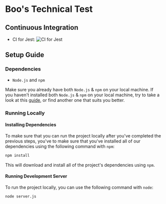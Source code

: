 # Boo's Technical Test

## Continuous Integration

- CI for Jest:
![CI for Jest](https://github.com/muhammad-zakir/technical-test-boo/actions/workflows/test.yml/badge.svg)

## Setup Guide

### Dependencies

- `Node.js` and `npm`

Make sure you already have both `Node.js` & `npm` on your local machine.
If you haven't installed both `Node.js` & `npm` on your local machine, try to take a look at this [guide](https://docs.npmjs.com/downloading-and-installing-node-js-and-npm), or find another one that suits you better.

### Running Locally

#### Installing Dependencies

To make sure that you can run the project locally after you've completed the previous steps, you've to make sure that you've installed all of our dependencies using the following command with `npm`:

```bash
npm install
```

This will download and install all of the project's dependencies using `npm`.

#### Running Development Server

To run the project locally, you can use the following command with `node`:

```bash
node server.js
```